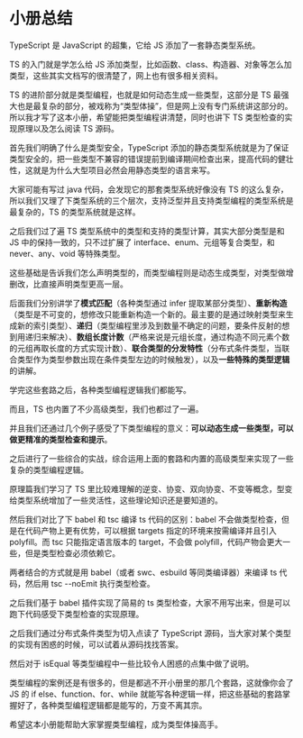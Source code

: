 # 小册总结 

TypeScript 是 JavaScript 的超集，它给 JS 添加了一套静态类型系统。

TS 的入门就是学怎么给 JS 添加类型，比如函数、class、构造器、对象等怎么加类型，这些其实文档写的很清楚了，网上也有很多相关资料。

TS 的进阶部分就是类型编程，也就是如何动态生成一些类型，这部分是 TS 最强大也是最复杂的部分，被戏称为“类型体操”，但是网上没有专门系统讲这部分的。所以我才写了这本小册，希望能把类型编程讲清楚，同时也讲下 TS 类型检查的实现原理以及怎么阅读 TS 源码。

首先我们明确了什么是类型安全，TypeScript 添加的静态类型系统就是为了保证类型安全的，把一些类型不兼容的错误提前到编译期间检查出来，提高代码的健壮性，这就是为什么大型项目必然会用静态类型的语言来写。

大家可能有写过 java 代码，会发现它的那套类型系统好像没有 TS 的这么复杂，所以我们又理了下类型系统的三个层次，支持泛型并且支持类型编程的类型系统是最复杂的，TS 的类型系统就是这样。

之后我们过了遍 TS 类型系统中的类型和支持的类型计算，其实大部分类型是和 JS 中的保持一致的，只不过扩展了 interface、enum、元组等复合类型，和 never、any、void 等特殊类型。

这些基础是告诉我们怎么声明类型的，而类型编程则是动态生成类型，对类型做增删改，比直接声明类型更高一层。

后面我们分别讲学了**模式匹配**（各种类型通过 infer 提取某部分类型）、**重新构造**（类型是不可变的，想修改只能重新构造一个新的。最主要的是通过映射类型来生成新的索引类型）、**递归**（类型编程里涉及到数量不确定的问题，要条件反射的想到用递归来解决）、**数组长度计数**（严格来说是元组长度，通过构造不同元素个数的元组再取长度的方式实现计数）、**联合类型的分发特性**（分布式条件类型，当联合类型作为类型参数出现在条件类型左边的时候触发），以及**一些特殊的类型逻辑**的讲解。

学完这些套路之后，各种类型编程逻辑我们都能写。

而且，TS 也内置了不少高级类型，我们也都过了一遍。

并且我们还通过几个例子感受了下类型编程的意义：**可以动态生成一些类型，可以做更精准的类型检查和提示**。

之后进行了一些综合的实战，综合运用上面的套路和内置的高级类型来实现了一些复杂的类型编程逻辑。

原理篇我们学习了 TS 里比较难理解的逆变、协变、双向协变、不变等概念，型变给类型系统增加了一些灵活性，这些理论知识还是要知道的。

然后我们对比了下 babel 和 tsc 编译 ts 代码的区别：babel 不会做类型检查，但是在代码产物上更有优势，可以根据 targets 指定的环境来按需编译并且引入 polyfill。而 tsc 只能指定语言版本的 target，不会做 polyfill，代码产物会更大一些，但是类型检查必须依赖它。

两者结合的方式就是用 babel（或者 swc、esbuild 等同类编译器）来编译 ts 代码，然后用 tsc --noEmit 执行类型检查。

之后我们基于 babel 插件实现了简易的 ts 类型检查，大家不用写出来，但是可以跑下代码感受下类型检查的实现原理。

之后我们通过分布式条件类型为切入点读了 TypeScript 源码，当大家对某个类型的实现有困惑的时候，可以试着从源码找找答案。

然后对于 isEqual 等类型编程中一些比较令人困惑的点集中做了说明。

类型编程的案例还是有很多的，但是都逃不开小册里的那几个套路，这就像你会了 JS 的 if else、function、for、while 就能写各种逻辑一样，把这些基础的套路掌握好了，各种类型编程逻辑都是能写的，万变不离其宗。

希望这本小册能帮助大家掌握类型编程，成为类型体操高手。

